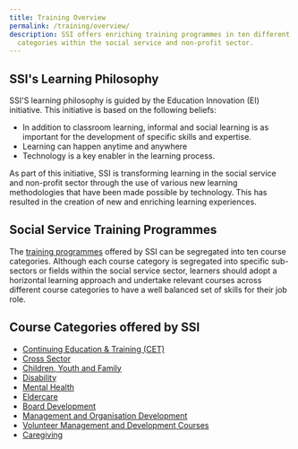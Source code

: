 ```yaml
---
title: Training Overview
permalink: /training/overview/
description: SSI offers enriching training programmes in ten different course
  categories within the social service and non-profit sector.
---
```

## SSI's Learning Philosophy

SSI'S learning philosophy is guided by the Education Innovation (EI) initiative. This initiative is based on the following beliefs:
- In addition to classroom learning, informal and social learning is as important for the development of specific skills and expertise.
- Learning can happen anytime and anywhere
- Technology is a key enabler in the learning process.

As part of this initiative, SSI is transforming learning in the social service and non-profit sector through the use of various new learning methodologies that have been made possible by technology. This has resulted in the creation of new and enriching learning experiences.

## Social Service Training Programmes
The [training programmes](https://iltms.ssi.gov.sg/registration#/Course) offered by SSI can be segregated into ten course categories. Although each course category is segregated into specific sub-sectors or fields within the social service sector, learners should adopt a horizontal learning approach and undertake relevant courses across different course categories to have a well balanced set of skills for their job role. 

## Course Categories offered by SSI

* [Continuing Education & Training (CET)](https://www.ssi.gov.sg/training/cet-programmes/)
* [Cross Sector](https://www.ssi.gov.sg/training/cross-sector/)
* [Children, Youth and Family](https://www.ssi.gov.sg/training/cyandf/)
* [Disability](https://www.ssi.gov.sg/training/disability/)
* [Mental Health](https://www.ssi.gov.sg/training/mental-health/)
* [Eldercare](https://www.ssi.gov.sg/training/eldercare/)
* [Board Development](https://www.ssi.gov.sg/training/board-development/)
* [Management and Organisation Development](https://www.ssi.gov.sg/training/management-and-organisation-development/)
* [Volunteer Management and Development Courses](https://www.ssi.gov.sg/training/volunteer-development-and-management/)
* [Caregiving](https://www.ssi.gov.sg/training/caregiving/)